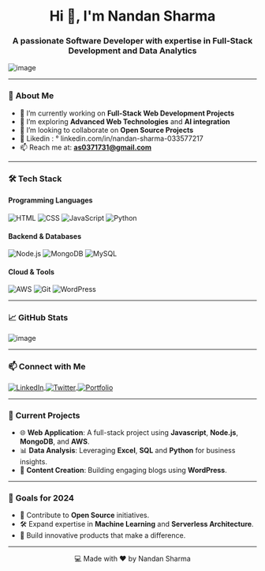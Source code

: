 <h1 align="center">Hi 👋, I'm Nandan Sharma</h1>
<h3 align="center">A passionate Software Developer with expertise in Full-Stack Development and Data Analytics</h3>

<p align="center">
  
 ![image](https://github.com/user-attachments/assets/c5db262d-98e5-462c-81b5-ae4b57c0e59b)

</p>

---

### 🌟 **About Me**
- 🔭 I’m currently working on **Full-Stack Web Development Projects**
- 🌱 I’m exploring **Advanced Web Technologies** and **AI integration**
- 👯 I’m looking to collaborate on **Open Source Projects**
- 📝 Likedin : ° linkedin.com/in/nandan-sharma-033577217
- 📫 Reach me at: **as0371731@gmail.com**

---

### 🛠 **Tech Stack**
#### **Programming Languages**
![HTML](https://img.shields.io/badge/-HTML5-orange?style=flat&logo=html5&logoColor=white)
![CSS](https://img.shields.io/badge/-CSS3-blue?style=flat&logo=css3&logoColor=white)
![JavaScript](https://img.shields.io/badge/-JavaScript-yellow?style=flat&logo=javascript&logoColor=black)
![Python](https://img.shields.io/badge/-Python-blue?style=flat&logo=python&logoColor=white)

#### **Backend & Databases**
![Node.js](https://img.shields.io/badge/-Node.js-green?style=flat&logo=node.js&logoColor=white)
![MongoDB](https://img.shields.io/badge/-MongoDB-green?style=flat&logo=mongodb&logoColor=white)
![MySQL](https://img.shields.io/badge/-MySQL-blue?style=flat&logo=mysql&logoColor=white)

#### **Cloud & Tools**
![AWS](https://img.shields.io/badge/-AWS-orange?style=flat&logo=amazon-aws&logoColor=white)
![Git](https://img.shields.io/badge/-Git-orange?style=flat&logo=git&logoColor=white)
![WordPress](https://img.shields.io/badge/-WordPress-blue?style=flat&logo=wordpress&logoColor=white)

---

### 📈 **GitHub Stats**
<p align="center">
  
  ![image](https://github.com/user-attachments/assets/3082be95-35ed-4dd3-8c76-f1ad970a0d02)
  
</p>


---

### 📫 **Connect with Me**
<p align="left">
<a href="https://linkedin.com/in/yourprofile" target="° linkedin.com/in/nandan-sharma-033577217">
  <img align="center" src="https://img.shields.io/badge/-LinkedIn-blue?style=flat&logo=linkedin" alt="LinkedIn" />
</a>
<a href="https://twitter.com/yourusername" target="sharmajii2663">
  <img align="center" src="https://img.shields.io/badge/-Twitter-blue?style=flat&logo=twitter" alt="Twitter" />
</a>
<a href="https://yourportfolio.com" target="nandan288">
  <img align="center" src="https://img.shields.io/badge/-Portfolio-black?style=flat&logo=internet-explorer" alt="Portfolio" />
</a>
</p>

---

### 🚀 **Current Projects**
- 🌐 **Web Application**: A full-stack project using **Javascript**, **Node.js**, **MongoDB**, and **AWS**.
- 📊 **Data Analysis**: Leveraging **Excel**, **SQL** and **Python** for business insights.
- 📝 **Content Creation**: Building engaging blogs using **WordPress**.

---

### 🎯 **Goals for 2024**
- 🌟 Contribute to **Open Source** initiatives.
- 🛠 Expand expertise in **Machine Learning** and **Serverless Architecture**.
- 🚀 Build innovative products that make a difference.

---

<p align="center">💻 Made with ❤️ by Nandan Sharma</p>
